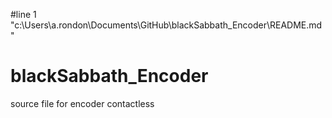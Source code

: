 #line 1 "c:\\Users\\a.rondon\\Documents\\GitHub\\blackSabbath_Encoder\\README.md"
# blackSabbath_Encoder
 source file for encoder contactless
